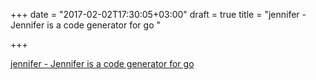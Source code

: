 +++
date = "2017-02-02T17:30:05+03:00"
draft = true
title = "jennifer - Jennifer is a code generator for go "

+++

<p><a href="https://t.co/HcuD15tpNm">jennifer - Jennifer is a code generator for go </a></p>
